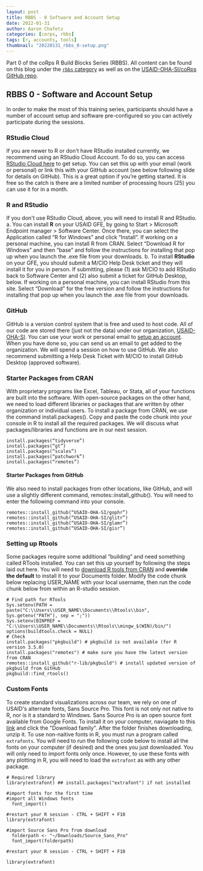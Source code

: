 ```yaml
---
layout: post
title: RBBS - 0 Software and Account Setup
date: 2022-01-31
author: Aaron Chafetz
categories: [corps, rbbs]
tags: [r, accounts, tools]
thumbnail: "20220131_rbbs_0-setup.png"
---
```


Part 0 of the coRps R Build Blocks Series (RBBS). All content can be found on this blog under the [`rbbs` category](https://usaid-oha-si.github.io//learn/categories/#rbbs) as well as on the [USAID-OHA-SI/coRps GitHub repo](https://github.com/USAID-OHA-SI/coRps).

## RBBS 0 - Software and Account Setup

In order to make the most of this training series, participants should have a number of account setup and software pre-configured so you can actively participate during the sessions.

### RStudio Cloud
If you are newer to R or don't have RStudio installed currently, we recommend using an RStudio Cloud Account. To do so, you can access [RStudio Cloud here](https://cloud.rstudio.com/) to get setup. You can set this up with your email (work or personal) or link this with your GitHub account (see below following slide for details on GitHub). This is a great option if you’re getting started. It is free so the catch is there are a limited number of processing hours (25) you can use it for in a month.

### R and RStudio
If you don't use RStudio Cloud, above, you will need to install R and RStudio. 
  a. You can install **R** on your USAID GFE, by going to Start > Microsoft Endpoint manager > Software Center. Once there, you can select the Application called “R for Windows” and click “Install”. If working on a personal machine, you can install R from CRAN. Select “Download R for Windows” and then “base” and follow the instructions for installing that pop up when you launch the .exe file from your downloads.
  b. To install **RStudio** on your GFE, you should submit a M/CIO Help Desk ticket and they will install it for you in person. If submitting, please (1) ask M/CIO to add RStudio back to Software Center and (2) also submit a ticket for GitHub Desktop, below. If working on a personal machine, you can install RStudio from this site. Select “Download” for the free version and follow the instructions for installing that pop up when you launch the .exe file from your downloads.

### GitHub
GitHub is a version control system that is free and used to host code. All of our code are stored there (just not the data) under our organization, [USAID-OHA-SI](https://github.com/USAID-OHA-SI). You can use your work or personal email to [setup an account](https://github.com/). When you have done so, you can send us an email to get added to the organization. We will spend a session on how to use GitHub. We also recommend submitting a Help Desk Ticket with M/CIO to install GitHub Desktop (approved software). 

### Starter Packages from CRAN
With proprietary programs like Excel, Tableau, or Stata, all of your functions are built into the software. With open-source packages on the other hand, we need to load different libraries or packages that are written by other organization or individual users. To install a package from CRAN, we use the command install.packages(). Copy and paste the code chunk into your console in R to install all the required packages. We will discuss what packages/libraries and functions are in our next session.

```
install.packages(“tidyverse”)
install.packages(“gt”)
install.packages(“scales”)
install.packages(“patchwork”)
install.packages(“remotes”)

```

#### Starter Packages from GitHub
We also need to install packages from other locations, like GitHub, and will use a slightly different command, remotes::install_github(). You will need to enter the following command into your console.

```
remotes::install_github(“USAID-OHA-SI/gophr”)
remotes::install_github(“USAID-OHA-SI/glitr”)
remotes::install_github(“USAID-OHA-SI/glamr”)
remotes::install_github(“USAID-OHA-SI/gisr”)
```

### Setting up Rtools
Some packages require some additional “building” and need something called RTools installed. You can set this up yourself by following the steps laid out here. You will need to [download R tools from CRAN](https://cran.r-project.org/bin/windows/Rtools/rtools40.html) and **override the default** to install it to your Documents folder. Modify the code chunk below replacing USER_NAME with your local username, then run the code chunk below from within an R-studio session.

```
# Find path for RTools
Sys.setenv(PATH = paste("C:\\Users\\USER_NAME\\Documents\\Rtools\\bin", Sys.getenv("PATH"), sep = ";"))
Sys.setenv(BINPREF = "C:\\Users\\USER_NAME\\Documents\\Rtools\\mingw_$(WIN)/bin/")
options(buildtools.check = NULL)
# Check
install.packages("pkgbuild") # pkgbuild is not available (for R version 3.5.0)
install.packages("remotes") # make sure you have the latest version from CRAN
remotes::install_github("r-lib/pkgbuild") # install updated version of pkgbuild from GitHub
pkgbuild::find_rtools()
```
### Custom Fonts
To create standard visualizations across our team, we rely on one of USAID's alternate fonts, Sans Source Pro. This font is not only not native to R, nor is it a standard to Windows. Sans Source Pro is an open source font available from Google Fonts. To install it on your computer, naviagate to this [link](https://fonts.google.com/specimen/Source+Sans+Pro) and click the "Download family". After the folder finishes downloading, unzip it. To use non-naitive fonts in R, you must run a program called `extrafonts`. You will need to run the following code below to install all the fonts on your computer (if desired) and the ones you just downloaded. You will only need to import fonts only once. However, to use these fonts with any plotting in R, you will need to load the `extrafont` as with any other package.

```{r}
# Required library
library(extrafont) ## install.packages("extrafont") if not installed

#import fonts for the first time
#import all Windows fonts
  font_import()
  
#restart your R session - CTRL + SHIFT + F10
library(extrafont)

#import Source Sans Pro from download
  folderpath <- "~/Downloads/Source_Sans_Pro"
  font_import(folderpath)
  
#restart your R session - CTRL + SHIFT + F10

library(extrafont)

```